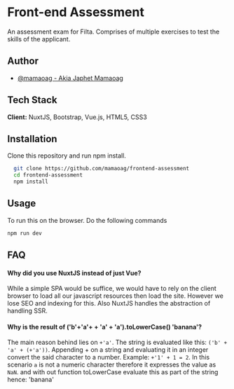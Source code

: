 
# Front-end Assessment

An assessment exam for Filta. Comprises of multiple exercises to test the skills of the applicant.



## Author

- [@mamaoag - Akia Japhet Mamaoag](https://www.github.com/mamaoag)


## Tech Stack

**Client:** NuxtJS, Bootstrap, Vue.js, HTML5, CSS3


## Installation

Clone this repository and run npm install.

```bash
  git clone https://github.com/mamaoag/frontend-assessment
  cd frontend-assessment
  npm install
```
    
## Usage
To run this on the browser. Do the following commands

```bash
npm run dev
```


## FAQ

#### Why did you use NuxtJS instead of just Vue?

While a simple SPA would be suffice, we would have to rely on the client browser to load all our javascript resources then load the site. However we lose SEO and indexing for this. Also NuxtJS handles the abstraction of handling SSR.

#### Why is the result of ('b'+'a'+ + 'a' + 'a').toLowerCase() 'banana'?

The main reason behind lies on `+'a'`. The string is evaluated like this: 
`('b' + 'a' + (+'a'))`. Appending + on a string and evaluating it in an integer convert the said character to a number. Example: `+'1' + 1 = 2`. In this scenario `a` is not a numeric character therefore it expresses the value as `NaN`. and with out function toLowerCase evaluate this as part of the string hence: 'banana'

